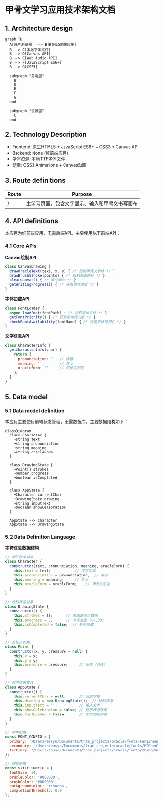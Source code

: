 # 甲骨文学习应用技术架构文档

## 1. Architecture design

```mermaid
graph TD
  A[用户浏览器] --> B[HTML5前端应用]
  B --> C[本地字体文件]
  B --> D[Canvas API]
  B --> E[Web Audio API]
  B --> F[JavaScript ES6+]
  B --> G[CSS3]

  subgraph "前端层"
    B
    D
    E
    F
    G
  end

  subgraph "资源层"
    C
  end
```

## 2. Technology Description

- Frontend: 原生HTML5 + JavaScript ES6+ + CSS3 + Canvas API
- Backend: None (纯前端应用)
- 字体资源: 本地TTF字体文件
- 动画: CSS3 Animations + Canvas动画

## 3. Route definitions

| Route | Purpose |
|-------|----------|
| / | 主学习页面，包含文字显示、输入和甲骨文书写画布 |

## 4. API definitions

本应用为纯前端应用，无需后端API。主要使用以下前端API：

### 4.1 Core APIs

**Canvas绘制API**
```javascript
class CanvasDrawing {
  drawOracleText(text, x, y) { /* 绘制甲骨文字体 */ }
  drawBrushStroke(points) { /* 绘制笔画路径 */ }
  clearCanvas() { /* 清空画布 */ }
  getWritingProgress() { /* 获取书写进度 */ }
}
```

**字体加载API**
```javascript
class FontLoader {
  async loadFont(fontPath) { /* 加载字体文件 */ }
  getFontPriority() { /* 获取字体优先级 */ }
  checkFontAvailability(fontName) { /* 检查字体可用性 */ }
}
```

**文字信息API**
```javascript
class CharacterInfo {
  getCharacterInfo(char) {
    return {
      pronunciation: '', // 读音
      meaning: '',       // 含义
      oracleForm: ''     // 甲骨文形态
    };
  }
}
```

## 5. Data model

### 5.1 Data model definition

本应用主要使用前端状态管理，无需数据库。主要数据结构如下：

```mermaid
classDiagram
  class Character {
    +string text
    +string pronunciation
    +string meaning
    +string oracleForm
  }
  
  class DrawingState {
    +Point[] strokes
    +number progress
    +boolean isCompleted
  }
  
  class AppState {
    +Character currentChar
    +DrawingState drawing
    +string inputText
    +boolean showCelebration
  }
  
  AppState --> Character
  AppState --> DrawingState
```

### 5.2 Data Definition Language

**字符信息数据结构**
```javascript
// 字符信息对象
class Character {
  constructor(text, pronunciation, meaning, oracleForm) {
    this.text = text;           // 汉字文本
    this.pronunciation = pronunciation;  // 读音
    this.meaning = meaning;     // 含义
    this.oracleForm = oracleForm;    // 甲骨文形态
  }
}

// 绘制状态对象
class DrawingState {
  constructor() {
    this.strokes = [];      // 笔画路径点数组
    this.progress = 0;      // 书写进度 (0-100)
    this.isCompleted = false;  // 是否完成
  }
}

// 坐标点对象
class Point {
  constructor(x, y, pressure = null) {
    this.x = x;
    this.y = y;
    this.pressure = pressure;     // 压感（可选）
  }
}

// 应用状态管理
class AppState {
  constructor() {
    this.currentChar = null;      // 当前字符
    this.drawing = new DrawingState();  // 绘制状态
    this.inputText = '';          // 输入文本
    this.showCelebration = false; // 显示庆祝效果
    this.fontLoaded = false;      // 字体加载状态
  }
}

// 字体配置
const FONT_CONFIG = {
  primary: '/Users/easyo/Documents/trae_projects/oracle/fonts/FangZhengOracle.ttf',
  secondary: '/Users/easyo/Documents/trae_projects/oracle/fonts/HYChenTiJiaGuWen.ttf',
  tertiary: '/Users/easyo/Documents/trae_projects/oracle/fonts/ZhongYanYuan.ttf'
};

// 样式配置
const STYLE_CONFIG = {
  fontSize: 24,
  oracleColor: '#808080',
  brushColor: '#000000',
  backgroundColor: '#F5DEB3',
  completionThreshold: 0.9
};
```